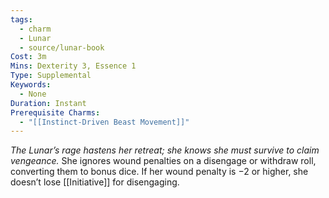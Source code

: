 ```yaml
---
tags:
  - charm
  - Lunar
  - source/lunar-book
Cost: 3m
Mins: Dexterity 3, Essence 1
Type: Supplemental
Keywords:
  - None
Duration: Instant
Prerequisite Charms:
  - "[[Instinct-Driven Beast Movement]]"
---
```

*The Lunar’s rage hastens her retreat; she knows she must survive to claim vengeance.*
She ignores wound penalties on a disengage or withdraw roll, converting them to bonus dice. If her wound penalty is −2 or higher, she doesn’t lose [[Initiative]] for disengaging.